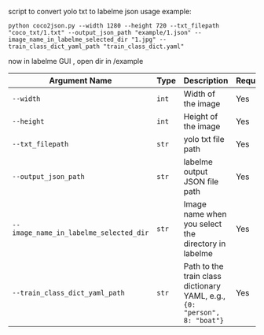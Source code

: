 script to convert yolo txt to labelme json
usage example:
```
python coco2json.py --width 1280 --height 720 --txt_filepath "coco_txt/1.txt" --output_json_path "example/1.json" --image_name_in_labelme_selected_dir "1.jpg" --train_class_dict_yaml_path "train_class_dict.yaml"
```
now in labelme GUI , open dir in /example


| Argument Name | Type     | Description                                                                                  | Required |
|---------------|----------|----------------------------------------------------------------------------------------------|----------|
| `--width`                     | `int`    | Width of the image                                                                           | Yes      |
| `--height`                    | `int`    | Height of the image                                                                          | Yes      |
| `--txt_filepath`              | `str`    | yolo txt file path                                                                            | Yes      |
| `--output_json_path`          | `str`    | labelme output JSON file path                                                                | Yes      |
| `--image_name_in_labelme_selected_dir` | `str`    | Image name when you select the directory in labelme                                            | Yes      |
| `--train_class_dict_yaml_path` | `str`    | Path to the train class dictionary YAML, e.g., `{0: "person", 8: "boat"}`                    | Yes      |
